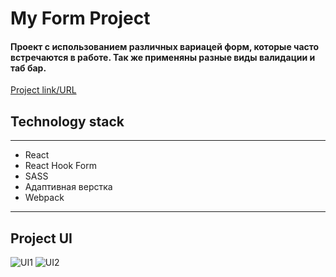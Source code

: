 # My Form Project
#### Проект с использованием различных вариацей форм, которые часто встречаются в работе. Так же применяны разные виды валидации и таб бар.
[Project link/URL](https://lowerrider.github.io/myForm/)

## Technology stack
____

+ React
+ React Hook Form
+ SASS
+ Адаптивная верстка
+ Webpack
____
## Project UI

![UI1](https://sun9-6.userapi.com/impg/v5g6CGURbQokBcfjAucvxIPkdnCN5n_XgqGHow/QsFIIav7rMU.jpg?size=2541x1308&quality=96&sign=9658e6dbad65b35dbee59c558b60937c&type=album)
![UI2](https://sun9-66.userapi.com/impg/rQQJqCfFeP7xHosuSuuwaTNrc_o0rviXVQ2Khg/B2ugqnaHqUM.jpg?size=2535x1308&quality=96&sign=6b93b02df2760d006019deff70cdae9e&type=album)
